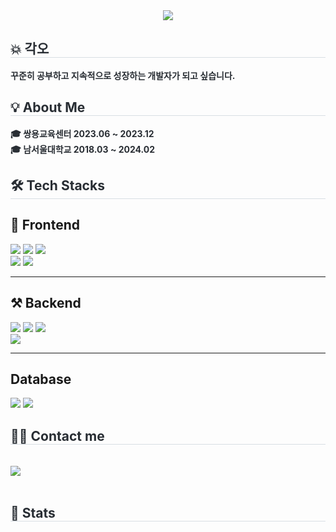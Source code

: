 <div align= "center">
    <img src="https://capsule-render.vercel.app/api?type=wave&color=auto&height=180&text=Hyeonkyu%20Github&animation=fadeIn&fontColor=000000&fontSize=60" />
    </div>
    <div style="text-align: left;">     
     <h2 style="border-bottom: 1px solid #d8dee4; color: #282d33;"> 💥 각오 </h2>
        <div style="font-weight: 700; font-size: 14px; text-align: left; color: #282d33;">꾸준히 공부하고 지속적으로 성장하는 개발자가 되고 싶습니다. </div> 
    </div>  
    <h2 style="border-bottom: 1px solid #d8dee4; color: #282d33;"> 💡 About Me </h2>  
    <div style="font-weight: 700; font-size: 14px; text-align: left; color: #282d33;"> 🎓 쌍용교육센터 2023.06 ~ 2023.12<br></li>🎓 남서울대학교 2018.03 ~ 2024.02     </div>       
    <div style="text-align: left;">
    <h2 style="border-bottom: 1px solid #d8dee4; color: #282d33;"> 🛠️ Tech Stacks </h2>
    <div style="margin: ; text-align: left;" "text-align: left;"> 
        <h2>📲 Frontend</h2>
        <img src="https://img.shields.io/badge/Bootstrap-7952B3?style=flat&logo=Bootstrap&logoColor=white">
        <img src="https://img.shields.io/badge/HTML5-E34F26?style=flat&logo=HTML5&logoColor=white">
        <img src="https://img.shields.io/badge/CSS-E34F26?style=flat&logo=HTML5&logoColor=white">
        <br/><img src="https://img.shields.io/badge/jQuery-0769AD?style=flat&logo=jQuery&logoColor=white">
        <img src="https://img.shields.io/badge/Javascript-F7DF1E?style=flat&logo=Javascript&logoColor=white">
        <hr>  
        <h2> ⚒ Backend</h2>
        <img src="https://img.shields.io/badge/Apache Tomcat-F8DC75?style=flat&logo=Apache Tomcat&logoColor=white">
        <img src="https://img.shields.io/badge/Github-181717?style=flat&logo=Github&logoColor=white">
        <img src="https://img.shields.io/badge/Java-007396?style=flat&logo=Java&logoColor=white">
        <br/><img src="https://img.shields.io/badge/Spring Boot-6DB33F?style=flat&logo=Spring Boot&logoColor=white">
        <hr> 
        <h2> Database</h2>
        <img src="https://img.shields.io/badge/MySQL-4479A1?style=flat&logo=MySQL&logoColor=white">
        <img src="https://img.shields.io/badge/Oracle-F80000?style=flat&logo=Oracle&logoColor=white">          
       </div>      
    </div>
    <div style="text-align: left;">
    <h2 style="border-bottom: 1px solid #d8dee4; color: #282d33;"> 🧑‍💻 Contact me </h2> <br> 
    <div style="text-align: left;"> <a href=https://hyeonq.tistory.com/> <img src="https://img.shields.io/badge/Tistory-000000?style=flat&logo=Tistory&logoColor=white&link=https://hyeonq.tistory.com/"> </a>
          </div>  <br>  
    </div>
    <div style="text-align: left;"> 
    <h2 style="border-bottom: 1px solid #d8dee4; color: #282d33;"> 🏅 Stats </h2> <div style="text-align: left;">   </div> 
    </div>
    

